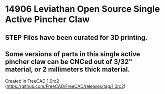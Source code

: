 # 14906 Leviathan Open Source Single Active Pincher Claw

## STEP Files have been curated for 3D printing.

## Some versions of parts in this single active pincher claw can be CNCed out of 3/32" material, or 2 millimeters thick material.


Created in FreeCAD 1.0rc2 (https://github.com/FreeCAD/FreeCAD/releases/tag/1.0rc2)
